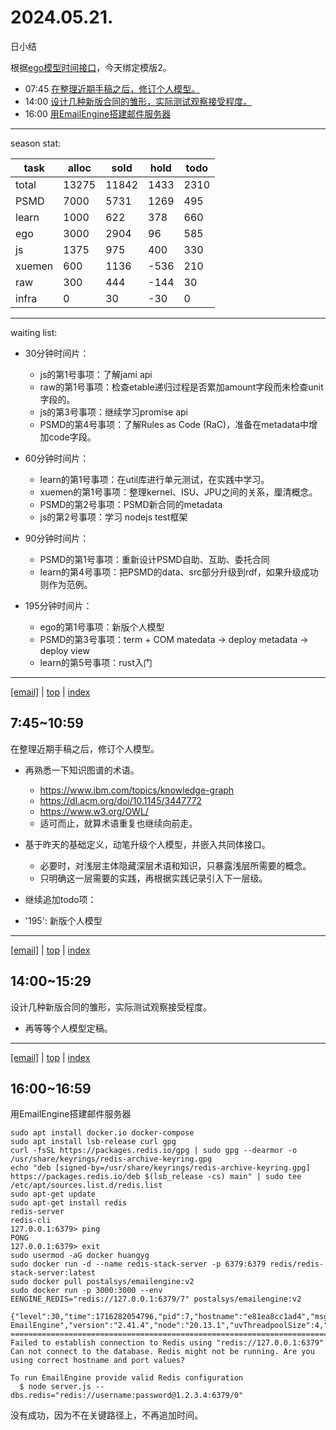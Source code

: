 # 2024.05.21.
日小结  

<a id="top"></a>
根据[ego模型时间接口](https://gitee.com/hyg/blog/blob/master/timeflow.md)，今天绑定模版2。

<a id="index"></a>
- 07:45	[在整理近期手稿之后，修订个人模型。](#20240521074500)  
- 14:00	[设计几种新版合同的雏形，实际测试观察接受程度。](#20240521140000)  
- 16:00	[用EmailEngine搭建邮件服务器](#20240521160000)  

---
season stat:

| task | alloc | sold | hold | todo |
| --- | --- | --- | --- | --- |
| total | 13275 | 11842 | 1433 | 2310 |
| PSMD | 7000 | 5731 | 1269 | 495 |
| learn | 1000 | 622 | 378 | 660 |
| ego | 3000 | 2904 | 96 | 585 |
| js | 1375 | 975 | 400 | 330 |
| xuemen | 600 | 1136 | -536 | 210 |
| raw | 300 | 444 | -144 | 30 |
| infra | 0 | 30 | -30 | 0 |

---

waiting list:


- 30分钟时间片：
  - js的第1号事项：了解jami api
  - raw的第1号事项：检查etable递归过程是否累加amount字段而未检查unit字段的。
  - js的第3号事项：继续学习promise api
  - PSMD的第4号事项：了解Rules as Code (RaC)，准备在metadata中增加code字段。

- 60分钟时间片：
  - learn的第1号事项：在util库进行单元测试，在实践中学习。
  - xuemen的第1号事项：整理kernel、ISU、JPU之间的关系，厘清概念。
  - PSMD的第2号事项：PSMD新合同的metadata
  - js的第2号事项：学习 nodejs test框架

- 90分钟时间片：
  - PSMD的第1号事项：重新设计PSMD自助、互助、委托合同
  - learn的第4号事项：把PSMD的data、src部分升级到rdf，如果升级成功则作为范例。

- 195分钟时间片：
  - ego的第1号事项：新版个人模型
  - PSMD的第3号事项：term + COM matedata -> deploy metadata -> deploy view
  - learn的第5号事项：rust入门

---

<a href="mailto:huangyg@mars22.com?subject=关于2024.05.21.[在整理近期手稿之后，修订个人模型。]任务&body=日期: 20240521%0D%0A序号: 0%0D%0A手稿:../../draft/2024/05/20240521074500.md%0D%0A---请勿修改邮件主题及以上内容 从下一行开始写您的想法---%0D%0A">[email]</a> | [top](#top) | [index](#index)
<a id="20240521074500"></a>
## 7:45~10:59
在整理近期手稿之后，修订个人模型。

- 再熟悉一下知识图谱的术语。
    - https://www.ibm.com/topics/knowledge-graph
    - https://dl.acm.org/doi/10.1145/3447772
    - https://www.w3.org/OWL/
    - 适可而止，就算术语重复也继续向前走。
- 基于昨天的基础定义，动笔升级个人模型，并嵌入共同体接口。
    - 必要时，对浅层主体隐藏深层术语和知识，只暴露浅层所需要的概念。
    - 只明确这一层需要的实践，再根据实践记录引入下一层级。

- 继续追加todo项：
- '195': 新版个人模型

---

<a href="mailto:huangyg@mars22.com?subject=关于2024.05.21.[设计几种新版合同的雏形，实际测试观察接受程度。]任务&body=日期: 20240521%0D%0A序号: 1%0D%0A手稿:../../draft/2024/05/20240521140000.md%0D%0A---请勿修改邮件主题及以上内容 从下一行开始写您的想法---%0D%0A">[email]</a> | [top](#top) | [index](#index)
<a id="20240521140000"></a>
## 14:00~15:29
设计几种新版合同的雏形，实际测试观察接受程度。

- 再等等个人模型定稿。

---

<a href="mailto:huangyg@mars22.com?subject=关于2024.05.21.[用EmailEngine搭建邮件服务器]任务&body=日期: 20240521%0D%0A序号: 2%0D%0A手稿:../../draft/2024/05/20240521160000.md%0D%0A---请勿修改邮件主题及以上内容 从下一行开始写您的想法---%0D%0A">[email]</a> | [top](#top) | [index](#index)
<a id="20240521160000"></a>
## 16:00~16:59
用EmailEngine搭建邮件服务器

```
sudo apt install docker.io docker-compose
sudo apt install lsb-release curl gpg
curl -fsSL https://packages.redis.io/gpg | sudo gpg --dearmor -o /usr/share/keyrings/redis-archive-keyring.gpg
echo "deb [signed-by=/usr/share/keyrings/redis-archive-keyring.gpg] https://packages.redis.io/deb $(lsb_release -cs) main" | sudo tee /etc/apt/sources.list.d/redis.list
sudo apt-get update
sudo apt-get install redis
redis-server
redis-cli
127.0.0.1:6379> ping
PONG
127.0.0.1:6379> exit
sudo usermod -aG docker huangyg
sudo docker run -d --name redis-stack-server -p 6379:6379 redis/redis-stack-server:latest
sudo docker pull postalsys/emailengine:v2
sudo docker run -p 3000:3000 --env EENGINE_REDIS="redis://127.0.0.1:6379/7" postalsys/emailengine:v2

{"level":30,"time":1716282054796,"pid":7,"hostname":"e81ea8cc1ad4","msg":"Starting EmailEngine","version":"2.41.4","node":"20.13.1","uvThreadpoolSize":4,"workersImap":4,"workersWebhooks":1,"workersSubmission":1}
============================================================================================================
Failed to establish connection to Redis using "redis://127.0.0.1:6379"
Can not connect to the database. Redis might not be running. Are you using correct hostname and port values?

To run EmailEngine provide valid Redis configuration
  $ node server.js --dbs.redis="redis://username:password@1.2.3.4:6379/0"
```

没有成功，因为不在关键路径上，不再追加时间。
